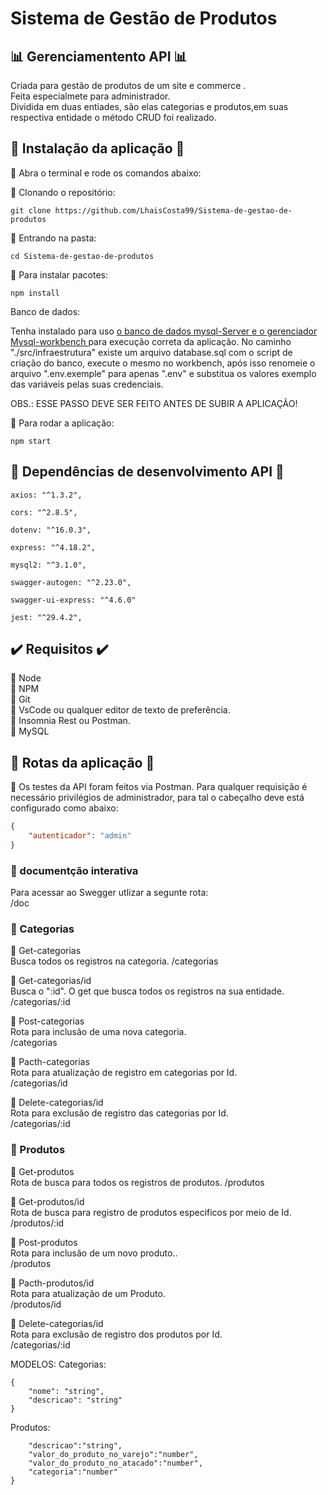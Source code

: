 # Sistema de Gestão de Produtos
## :bar_chart: Gerenciamentento API :bar_chart:
Criada para gestão de produtos de um site e commerce .<br>
Feita especialmete para administrador.<br> 
Dividida em duas entiades, são elas categorias e produtos,em suas respectiva entidade o método CRUD foi realizado.

## :lock_with_ink_pen: Instalação da aplicação :lock_with_ink_pen:

:small_blue_diamond: Abra o terminal e rode os comandos abaixo: <br>

:small_blue_diamond: Clonando o repositório:
```
git clone https://github.com/LhaisCosta99/Sistema-de-gestao-de-produtos
```
:small_blue_diamond: Entrando na pasta:
```
cd Sistema-de-gestao-de-produtos
```
:small_blue_diamond: Para instalar pacotes:
```
npm install
```

Banco de dados:

Tenha instalado para uso <a href="https://dev.mysql.com/downloads/installer/">o banco de dados mysql-Server e o gerenciador Mysql-workbench </a>para execução correta da aplicação.
No caminho "./src/infraestrutura" existe um arquivo database.sql com o script de criação do banco, execute o mesmo no workbench,
após isso renomeie o arquivo ".env.exemple" para apenas ".env" e substitua os valores exemplo das variáveis pelas suas credenciais.

OBS.: ESSE PASSO DEVE SER FEITO ANTES DE SUBIR A APLICAÇÃO!

:small_blue_diamond: Para rodar a aplicação:
```
npm start
```

## :dart: Dependências de desenvolvimento API :dart:
```
axios: "^1.3.2",
```
```
cors: "^2.8.5",
```
```
dotenv: "^16.0.3",
```
```
express: "^4.18.2",
```
```
mysql2: "^3.1.0",
```
```
swagger-autogen: "^2.23.0",
```
```
swagger-ui-express: "^4.6.0"
```
```
jest: "^29.4.2",
```
## :heavy_check_mark:  Requisitos  :heavy_check_mark:

:small_blue_diamond: Node <br>
:small_blue_diamond: NPM <br>
:small_blue_diamond: Git <br>
:small_blue_diamond: VsCode ou qualquer editor de texto de preferência. <br>
:small_blue_diamond: Insomnia Rest ou Postman. <br>
:small_blue_diamond: MySQL    

## :traffic_light: Rotas da aplicação :traffic_light:
:small_blue_diamond: Os testes da API foram feitos via Postman. Para qualquer requisição é necessário privilégios de administrador, para tal o cabeçalho deve está configurado como abaixo: 
<br>
```json
{
    "autenticador": "admin"
}
```

### :small_blue_diamond: documentção interativa <br>

Para acessar ao Swegger utlizar a segunte rota: <br>
/doc

### :small_blue_diamond: Categorias <br>

:dart: Get-categorias <br>
Busca todos os registros na categoria.
/categorias


:dart: Get-categorias/id <br>
Busca o ":id". O get que busca todos os registros na sua entidade.<br>
/categorias/:id

:dart: Post-categorias <br>
Rota para inclusão de uma nova categoria.<br>
/categorias

:dart: Pacth-categorias <br>
Rota para atualização de registro em categorias por Id.<br>
/categorias/id

:dart: Delete-categorias/id <br>
Rota para exclusão de registro das categorias por Id.<br>
/categorias/:id

### :small_blue_diamond: Produtos <br>

:dart: Get-produtos <br>
Rota de busca para todos os registros de produtos.
/produtos

:dart: Get-produtos/id <br>
Rota de busca para registro de produtos especificos por meio de Id.<br>
/produtos/:id

:dart: Post-produtos <br>
Rota para inclusão de um novo produto..<br>
/produtos

:dart: Pacth-produtos/id <br>
Rota para atualização de um Produto.<br>
/produtos/id

:dart: Delete-categorias/id <br>
Rota para exclusão de registro dos produtos por Id.<br>
/categorias/:id


MODELOS:
Categorias:
```
{
    "nome": "string",
    "descricao": "string"
}
```
Produtos:
```{
    "descricao":"string",
    "valor_do_produto_no_varejo":"number",
    "valor_do_produto_no_atacado":"number",
    "categoria":"number"
}
````











